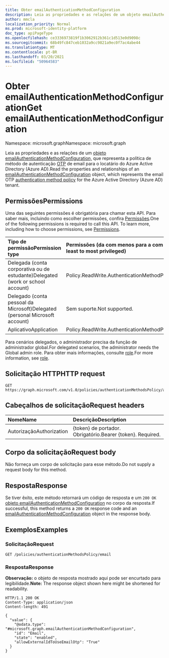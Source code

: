 ```yaml
---
title: Obter emailAuthenticationMethodConfiguration
description: Leia as propriedades e as relações de um objeto emailAuthenticationMethodConfiguration.
author: mmcla
localization_priority: Normal
ms.prod: microsoft-identity-platform
doc_type: apiPageType
ms.openlocfilehash: ce3336973819f1b3062912b361c1d513e0d9098c
ms.sourcegitcommit: 68b49fc847ceb1032a9cc9821a9ec0f7ac4abe44
ms.translationtype: MT
ms.contentlocale: pt-BR
ms.lasthandoff: 03/20/2021
ms.locfileid: "50964583"
---
```

# <a name="get-emailauthenticationmethodconfiguration"></a><span data-ttu-id="328d4-103">Obter emailAuthenticationMethodConfiguration</span><span class="sxs-lookup"><span data-stu-id="328d4-103">Get emailAuthenticationMethodConfiguration</span></span>

<span data-ttu-id="328d4-104">Namespace: microsoft.graph</span><span class="sxs-lookup"><span data-stu-id="328d4-104">Namespace: microsoft.graph</span></span>

<span data-ttu-id="328d4-105">Leia as propriedades e as relações de um [objeto emailAuthenticationMethodConfiguration,](../resources/emailauthenticationmethodconfiguration.md) que representa a política de método de autenticação [OTP](../resources/authenticationmethodspolicies-overview.md) de email para o locatário do Azure Active Directory (Azure AD).</span><span class="sxs-lookup"><span data-stu-id="328d4-105">Read the properties and relationships of an [emailAuthenticationMethodConfiguration](../resources/emailauthenticationmethodconfiguration.md) object, which represents the email OTP [authentication method policy](../resources/authenticationmethodspolicies-overview.md) for the Azure Active Directory (Azure AD) tenant.</span></span>

## <a name="permissions"></a><span data-ttu-id="328d4-106">Permissões</span><span class="sxs-lookup"><span data-stu-id="328d4-106">Permissions</span></span>

<span data-ttu-id="328d4-p101">Uma das seguintes permissões é obrigatória para chamar esta API. Para saber mais, incluindo como escolher permissões, confira [Permissões](/graph/permissions-reference).</span><span class="sxs-lookup"><span data-stu-id="328d4-p101">One of the following permissions is required to call this API. To learn more, including how to choose permissions, see [Permissions](/graph/permissions-reference).</span></span>

|<span data-ttu-id="328d4-109">Tipo de permissão</span><span class="sxs-lookup"><span data-stu-id="328d4-109">Permission type</span></span>|<span data-ttu-id="328d4-110">Permissões (da com menos para a com mais privilégios)</span><span class="sxs-lookup"><span data-stu-id="328d4-110">Permissions (from least to most privileged)</span></span>|
|:---|:---|
|<span data-ttu-id="328d4-111">Delegada (conta corporativa ou de estudante)</span><span class="sxs-lookup"><span data-stu-id="328d4-111">Delegated (work or school account)</span></span>|<span data-ttu-id="328d4-112">Policy.ReadWrite.AuthenticationMethod</span><span class="sxs-lookup"><span data-stu-id="328d4-112">Policy.ReadWrite.AuthenticationMethod</span></span>|
|<span data-ttu-id="328d4-113">Delegado (conta pessoal da Microsoft)</span><span class="sxs-lookup"><span data-stu-id="328d4-113">Delegated (personal Microsoft account)</span></span>|<span data-ttu-id="328d4-114">Sem suporte.</span><span class="sxs-lookup"><span data-stu-id="328d4-114">Not supported.</span></span>|
|<span data-ttu-id="328d4-115">Aplicativo</span><span class="sxs-lookup"><span data-stu-id="328d4-115">Application</span></span>|<span data-ttu-id="328d4-116">Policy.ReadWrite.AuthenticationMethod</span><span class="sxs-lookup"><span data-stu-id="328d4-116">Policy.ReadWrite.AuthenticationMethod</span></span>|

<span data-ttu-id="328d4-117">Para cenários delegados, o administrador precisa da função de administrador global.</span><span class="sxs-lookup"><span data-stu-id="328d4-117">For delegated scenarios, the administrator needs the Global admin role.</span></span> <span data-ttu-id="328d4-118">Para obter mais informações, consulte [role](/azure/active-directory/users-groups-roles/directory-assign-admin-roles#available-roles).</span><span class="sxs-lookup"><span data-stu-id="328d4-118">For more information, see [role](/azure/active-directory/users-groups-roles/directory-assign-admin-roles#available-roles).</span></span>

## <a name="http-request"></a><span data-ttu-id="328d4-119">Solicitação HTTP</span><span class="sxs-lookup"><span data-stu-id="328d4-119">HTTP request</span></span>

<!-- {
  "blockType": "ignored"
}
-->

```http
GET https://graph.microsoft.com/v1.0/policies/authenticationMethodsPolicy/authenticationMethodConfiguration/email
```

## <a name="request-headers"></a><span data-ttu-id="328d4-120">Cabeçalhos de solicitação</span><span class="sxs-lookup"><span data-stu-id="328d4-120">Request headers</span></span>

|<span data-ttu-id="328d4-121">Nome</span><span class="sxs-lookup"><span data-stu-id="328d4-121">Name</span></span>|<span data-ttu-id="328d4-122">Descrição</span><span class="sxs-lookup"><span data-stu-id="328d4-122">Description</span></span>|
|:---|:---|
|<span data-ttu-id="328d4-123">Autorização</span><span class="sxs-lookup"><span data-stu-id="328d4-123">Authorization</span></span>|<span data-ttu-id="328d4-p103">{token} de portador. Obrigatório.</span><span class="sxs-lookup"><span data-stu-id="328d4-p103">Bearer {token}. Required.</span></span>|

## <a name="request-body"></a><span data-ttu-id="328d4-126">Corpo da solicitação</span><span class="sxs-lookup"><span data-stu-id="328d4-126">Request body</span></span>

<span data-ttu-id="328d4-127">Não forneça um corpo de solicitação para esse método.</span><span class="sxs-lookup"><span data-stu-id="328d4-127">Do not supply a request body for this method.</span></span>

## <a name="response"></a><span data-ttu-id="328d4-128">Resposta</span><span class="sxs-lookup"><span data-stu-id="328d4-128">Response</span></span>

<span data-ttu-id="328d4-129">Se tiver êxito, este método retornará um código de resposta e um `200 OK` [objeto emailAuthenticationMethodConfiguration](../resources/emailauthenticationmethodconfiguration.md) no corpo da resposta.</span><span class="sxs-lookup"><span data-stu-id="328d4-129">If successful, this method returns a `200 OK` response code and an [emailAuthenticationMethodConfiguration](../resources/emailauthenticationmethodconfiguration.md) object in the response body.</span></span>

## <a name="examples"></a><span data-ttu-id="328d4-130">Exemplos</span><span class="sxs-lookup"><span data-stu-id="328d4-130">Examples</span></span>

### <a name="request"></a><span data-ttu-id="328d4-131">Solicitação</span><span class="sxs-lookup"><span data-stu-id="328d4-131">Request</span></span>
<!-- {
  "blockType": "request",
  "name": "get_emailauthenticationmethodconfiguration"
}
-->

```http
GET /policies/authenticationMethodsPolicy/email
```

### <a name="response"></a><span data-ttu-id="328d4-132">Resposta</span><span class="sxs-lookup"><span data-stu-id="328d4-132">Response</span></span>

<span data-ttu-id="328d4-133">**Observação:** o objeto de resposta mostrado aqui pode ser encurtado para legibilidade.</span><span class="sxs-lookup"><span data-stu-id="328d4-133">**Note:** The response object shown here might be shortened for readability.</span></span>
<!-- {
  "blockType": "response",
  "truncated": true,
  "@odata.type": "microsoft.graph.emailAuthenticationMethodConfiguration"
}
-->

```http
HTTP/1.1 200 OK
Content-Type: application/json
Content-length: 491

{
  "value": {
    "@odata.type": "#microsoft.graph.emailAuthenticationMethodConfiguration",
    "id": "Email",
    "state": "enabled",
    "allowExternalIdToUseEmailOtp": "True"
  }
}
```
